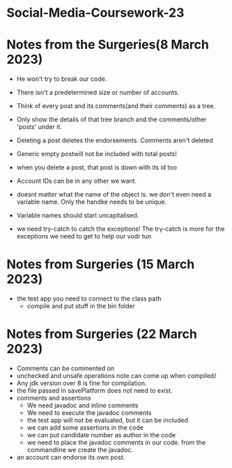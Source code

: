 # Social-Media-Coursework-23

# Notes from the Surgeries(8 March 2023)
- He won't try to break our code.
- There isn't a predetermined size or number of accounts.

- Think of every post and its comments(and their comments) as a tree.
- Only show the details of that tree branch and the comments/other 'posts' under it.
- Deleting a post deletes the endorsements. Comments aren't deleted
- Generic empty postwill not be included with total posts!
- when you delete a post, that post is down with its id too
- Account IDs can be in any other we want.
- doesnt matter what the name of the object is. we don't even need a variable name. Only the handke needs to be unique. 
- Variable names should start uncapitalised.
- we need try-catch to catch the exceptions! The try-catch is more for the exceptions we need to get to help our vodr tun

# Notes from Surgeries (15 March 2023)
- the test app you need to connect to the class path
  - compile and put stuff in the bin folder

# Notes from Surgeries (22 March 2023)
- Comments can be commented on
- unchecked and unsafe operations note can come up when compiled/
- Any jdk version over 8 is fine for compilation.
- the file passed in savePlatform does not need to exist.
- comments and assertions 
    - We need javadoc and inline comments
    - We need to execute the javadoc comments
    - the test app will not be evaluated, but it can be included
    - we can add some assertions in the code
    - we can put candidate number as author in the code
    - we need to place the javadoc comments in our code. from the commandline we create       the javadoc.
 - an account can endorse its own post.


